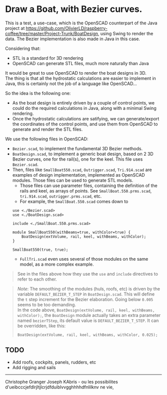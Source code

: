 # Draw a Boat, with Bezier curves.
This is a test, a use-case, which is the OpenSCAD counterpart of the Java project at <https://github.com/OlivierLD/raspberry-coffee/tree/master/Project-Trunk/BoatDesign>, using Swing to render the data.
The Bezier implementation is also made in Java in this case.

Considering that:
- STL is a standard for 3D rendering
- OpenSCAD can generate STL files, much more naturally than Java

It would be great to use OpenSCAD to render the boat designs in 3D.  
The thing is that all the hydrostatic calculations are easier to implement in Java, this is certainly not the job of a language like OpenSCAD...

So the idea is the following one:
- As the boat design is entirely driven by a couple of control points, we could do the required calculations in Java, along with a minimal Swing rendering.
- Once the hydrostatic calculations are satifying, we can generate/export the coordinates of the control points, and use them from OpenSCAD to generate and render the STL files.

We use the following files in OpenSCAD:
- `Bezier.scad`, to implement the fundamental 3D Bezier methods.
- `BoatDesign.scad`, to implement a generic boat design, based on 2 3D Bezier curves, one for the rail(s), one for the keel. This file uses `Bezier.scad`.
- Then, files like `SmallBoat550.scad`, `Outrigger.scad`, `Tri.914.scad` are examples of design implementation, implemented as OpenSCAD modules. Those files can be used to generate STL models.
    - Those files can use parameter files, containing the definition of the rails and keel, as arrays of points. See `SmallBoat.550.prms.scad`, `tri.914.scad`, `outrigger.prms.scad`, etc.
    - For example, the `SmallBoat.550.scad` comes down to
    ```openscad
    use <./Bezier.scad>
    use <./BoatDesign.scad>

    include <./SmallBoat.550.prms.scad>

    module SmallBoat550(withBeams=true, withColor=true) {
        BoatDesign(extVolume, rail, keel, withBeams, withColor);
    }

    SmallBoat550(true, true);    
    ```
    - `FullTri.scad` even uses several of those modules on the same model, as a more complex example.

> See in the files above how they use the `use` and `include` directives to refer to each other.

> _Note_: The smoothing of the modules (huls, roofs, etc) is driven by the variable `DEFAULT_BEZIER_T_STEP` in `BoatDesign.scad`. This will
> define the `t` step increment for the Bezier elaboration. Going below `0.005` seems to be too demanding.  
> In the code above, `BoatDesign(extVolume, rail, keel, withBeams, withColor);`, the `BoatDesign` module actually takes an extra parameter named `bezierTStep`, its default value is `DEFAULT_BEZIER_T_STEP`. It can be overridden, like this:  
> ```openscad
> BoatDesign(extVolume, rail, keel, withBeams, withColor, 0.025);
> ```

## TODO
- Add roofs, cockpits, panels, rudders, etc
- Add rigging and sails

---

Christophe Granger
Joseph KAbris - ou les possibilites d'ueibcccjefdlrjltjlcrjdfduiblvvgghhhhdfnlilknv
ne vie, 